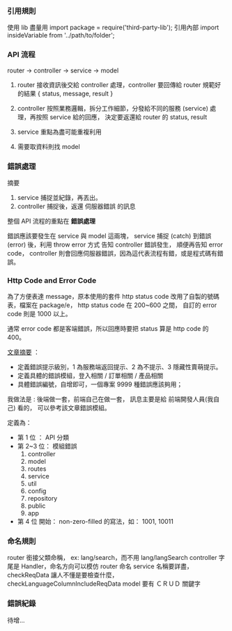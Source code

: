 ### 引用規則
使用 lib 盡量用 import package = require('third-party-lib');
引用內部 import insideVariable from '../path/to/folder';

### API 流程

router -> controller -> service -> model


1. router 接收資訊後交給 controller 處理，controller 要回傳給 router 規範好的結果
{ status, message, result }

2. controller 按照業務邏輯，拆分工作細節，分發給不同的服務 (service) 處理，再按照 service 給的回應，
決定要返還給 router 的 status, result

3. service 重點為盡可能重複利用

4. 需要取資料則找 model

### 錯誤處理
摘要
1. service 捕捉並紀錄，再丟出。
2. controller 捕捉後，返還 伺服器錯誤 的訊息

整個 API 流程的重點在 **錯誤處理**

錯誤應該要發生在 service 與 model 這兩塊，
service 捕捉 (catch) 到錯誤 (error) 後，利用 throw error 方式 告知 controller 錯誤發生，
順便再告知 error code，
controller 則會回應伺服器錯誤，因為這代表流程有錯，或是程式碼有錯誤。

### Http Code and Error Code

為了方便表達 message，原本使用的套件 http status code 改用了自製的號碼表，檔案在 package/e，
http status code 在 200~600 之間，
自訂的 error code 則是 1000 以上。

通常 error code 都是客端錯誤，所以回應時要把 status 算是 http code 的 400。

[文章摘要](https://www.itread01.com/content/1549447927.html) ：
- 定義錯誤提示級別，1 為服務端返回提示、2 為不提示、3 隱藏性賣萌提示。
- 定義具體的錯誤模組，登入相關 / 訂單相關 / 產品相關
- 具體錯誤編號，自增即可，一個專案 9999 種錯誤應該夠用；

我做法是 :
後端做一套，前端自己在做一套， 訊息主要是給 前端開發人員(我自己) 看的， 可以參考該文章錯誤模組。

定義為：
- 第 1 位 ： API 分類
- 第 2~3 位： 模組錯誤
    1. controller
    2. model
    3. routes
    4. service
    5. util
    6. config
    7. repository
    8. public
    9. app
- 第 4 位 開始： non-zero-filled 的寫法，如： 1001, 10011


### 命名規則

router 銜接父類命稱， ex: lang/search，而不用 lang/langSearch
controller 字尾是 Handler，命名方向可以模仿 router 命名
service 名稱要詳盡，checkReqData 讓人不懂是要檢查什麼， checkLanguageColumnIncludeReqData
model 要有 ＣＲＵＤ 關鍵字

### 錯誤紀錄

待增...
